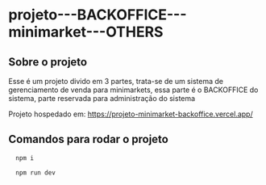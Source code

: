# projeto---BACKOFFICE---minimarket---OTHERS

## Sobre o projeto
Esse é um projeto divido em 3 partes, trata-se de um sistema de gerenciamento de venda para minimarkets, essa parte é o BACKOFFICE do sistema, parte reservada para administração do sistema

Projeto hospedado em: https://projeto-minimarket-backoffice.vercel.app/

## Comandos para rodar o projeto

```bash
  npm i
```
```bash
  npm run dev
```
